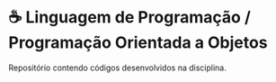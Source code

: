 # ☕️ Linguagem de Programação / Programação Orientada a Objetos
Repositório contendo códigos desenvolvidos na disciplina.
